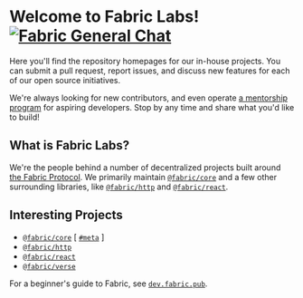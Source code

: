 # Welcome to Fabric Labs! [![Fabric General Chat][badge-chat]][chat]

Here you'll find the repository homepages for our in-house projects.  You can submit a pull request, report issues, and discuss new features for each of our open source initiatives.

We're always looking for new contributors, and even operate [a mentorship program][fabric-mentorships] for aspiring developers.  Stop by any time and share what you'd like to build!

## What is Fabric Labs?
We're the people behind a number of decentralized projects built around [the Fabric Protocol][fabric-protocol].  We primarily maintain [`@fabric/core`][fabric-core-github] and a few other surrounding libraries, like [`@fabric/http`][fabric-http-github] and [`@fabric/react`][fabric-react-github].

## Interesting Projects
- [`@fabric/core`][fabric-core-github] [ [`#meta`][fabric-planning] ]
- [`@fabric/http`][fabric-http-github]
- [`@fabric/react`][fabric-react-github]
- [`@fabric/verse`][verse-core-github]

For a beginner's guide to Fabric, see [`dev.fabric.pub`][fabric-dev].

[chat]: https://grove.chat/#/room/#general:fabric.pub
[fabric-planning]: https://github.com/orgs/FabricLabs/projects/1
[fabric-protocol]: https://dev.fabric.pub/whitepaper.html
[fabric-dev]: https://dev.fabric.pub
[fabric-mentorships]: https://grove.chat/#/room/#mentorships:fabric.pub
[fabric-core-github]: https://github.com/FabricLabs/fabric
[fabric-http-github]: https://github.com/FabricLabs/fabric-http
[fabric-react-github]: https://github.com/FabricLabs/fabric-react
[verse-core-github]: https://github.com/FabricLabs/verse

[badge-chat]: https://img.shields.io/matrix/general:fabric.pub.svg?server_fqdn=matrix.org&style=flat-square
